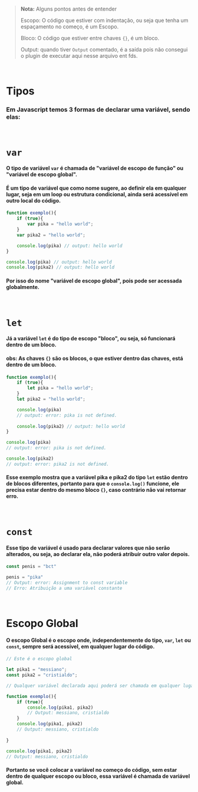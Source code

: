 <br>

> **Nota:** Alguns pontos antes de entender
> 
> Escopo: O código que estiver com indentação, ou seja que tenha um espaçamento no começo, é um Escopo.
> 
> Bloco: O código que estiver entre chaves `{}`, é um bloco.
>
> Output: quando tiver `Output` comentado, é a saída pois não consegui o plugin de executar aqui nesse arquivo ent fds.



<br>

# Tipos

### Em Javascript temos 3 formas de declarar uma variável, sendo elas:
<br>

# `var`
#### O tipo de variável `var` é chamada de "variável de escopo de função" ou "variável de escopo global". 

#### É um tipo de variável que como nome sugere, ao definir ela em qualquer lugar, seja em um loop ou estrutura condicional, ainda será acessível em outro local do código. 

```js:main.js
function exemplo(){
	if (true){
		var pika = "hello world";
	}
	var pika2 = "hello world";

	console.log(pika) // output: hello world
}

console.log(pika) // output: hello world
console.log(pika2) // output: hello world

```

#### Por isso do nome "variável de escopo global", pois pode ser acessada globalmente.

<br>

# `let`

#### Já a variável `let` é do tipo de escopo "bloco", ou seja, só funcionará dentro de um bloco.

#### obs: As chaves `{}` são os blocos, o que estiver dentro das chaves, está dentro de um bloco.

```js:main.js
function exemplo(){
	if (true){
		let pika = "hello world";
	}
	let pika2 = "hello world";

	console.log(pika) 
	// output: error: pika is not defined.
	
	console.log(pika2) // output: hello world 
}

console.log(pika) 
// output: error: pika is not defined.

console.log(pika2) 
// output: error: pika2 is not defined.
```

#### Esse exemplo mostra que a variável pika e pika2 do tipo `let` estão dentro de blocos diferentes, portanto para que o `console.log()` funcione, ele precisa estar dentro do mesmo bloco `{}`, caso contrário não vai retornar erro.

<br>

# `const`

#### Esse tipo de variável é usado para declarar valores que não serão alterados, ou seja, ao declarar ela, não poderá atribuir outro valor depois.

```js:main.js
const penis = "bct"

penis = "pika"
// Output: error: Assignment to const variable
// Erro: Atribuição a uma variável constante

```
<br>

# Escopo Global 

#### O escopo Global é o escopo onde, independentemente do tipo, `var`, `let` ou `const`, sempre será acessível, em qualquer lugar do código.

```js:main.js
// Este é o escopo global 

let pika1 = "messiano";
const pika2 = "cristialdo";

// Qualquer variável declarada aqui poderá ser chamada em qualquer lugar.

function exemplo(){
	if (true){
		console.log(pika1, pika2)
		// Output: messiano, cristialdo
	}
	console.log(pika1, pika2)
	// Output: messiano, cristialdo
	
}

console.log(pika1, pika2)
// Output: messiano, cristialdo

```

#### Portanto se você colocar a variável no começo do código, sem estar dentro de qualquer escopo ou bloco, essa variável é chamada de variável global.
